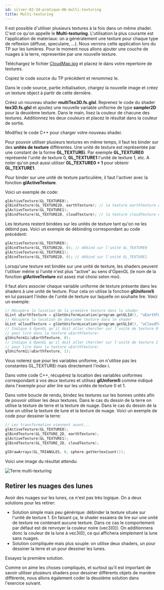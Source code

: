 ```yaml
---
id: silver-02-3d-pratique-06-multi-texturing
title: Multi-texturing
---
```


Il est possible d'utiliser plusieurs textures à la fois dans un même shader. C'est ce qu'on appelle le **Multi-texturing**. L'utilisation la plus courante est l'application de materiaux: on a généralement une texture pour chaque type de reflexion (diffuse, speculaire, ...). Nous verrons cette application lors du TP sur les lumières. Pour le moment nous allons ajouter une couche de nuages à la terre, representée par une nouvelle texture.

<span class="badge todo"></span> Téléchargez le fichier [CloudMap.jpg](assets/CloudMap.jpg) et placez le dans votre repertoire de textures.

<span class="badge todo"></span> Copiez le code source du TP précédent et renommez le.

<span class="badge todo"></span> Dans le code source, partie initialisation, chargez la nouvelle image et créez un texture object à partir de cette dernière.

<span class="badge todo"></span> Créez un nouveau shader **multiTex3D.fs.glsl**. Reprenez le code du shader **tex3D.fs.glsl** et ajoutez une nouvelle variable uniforme de type **sampler2D** pour la deuxième texture. Dans le main, lisez la couleur de chacune des textures. Additionnez les deux couleurs et placez le résultat dans la couleur de sortie.

Modifiez le code C++ pour charger votre nouveau shader.

Pour pouvoir utiliser plusieurs textures en même temps, il faut les binder sur des **unités de texture** différentes. Une unité de texture est représentée par une constant de la forme **GL_TEXTUREi**. Par exemple **GL_TEXTURE0** représente l'unité de texture 0, **GL_TEXTURE1** l'unité de texture 1, etc. A noter qu'on peut aussi utiliser **GL_TEXTURE0 + 1** pour obtenir **GL_TEXTURE1**.

Pour binder sur une unité de texture particulière, il faut l'activer avec la fonction **glActiveTexture**.

Voici un exemple de code:

```cpp
glActiveTexture(GL_TEXTURE0);
glBindTexture(GL_TEXTURE2D, earthTexture); // la texture earthTexture est bindée sur l'unité GL_TEXTURE0
glActiveTexture(GL_TEXTURE1);
glBindTexture(GL_TEXTURE2D, cloudTexture); // la texture cloudTexture est bindée sur l'unité GL_TEXTURE1
```

Les textures restent bindées sur les unités de texture tant qu'on ne les débind pas. Voici un exemple de débinding correspondant au code précédent:

```cpp
glActiveTexture(GL_TEXTURE0);
glBindTexture(GL_TEXTURE2D, 0); // débind sur l'unité GL_TEXTURE0
glActiveTexture(GL_TEXTURE1);
glBindTexture(GL_TEXTURE2D, 0); // débind sur l'unité GL_TEXTURE1
```

Lorsqu'une texture est bindée sur une unité de texture, les shaders peuvent l'utiliser même si l'unité n'est plus "active" au sens d'OpenGL (le nom de la fonction **glActiveTexture** est assez mal choisi selon moi).

Il faut alors associer chaque variable uniforme de texture présente dans les shaders à une unité de texture. Pour cela on utilise la fonction **glUniform1i** en lui passant l'index de l'unité de texture sur laquelle on souhaite lire. Voici un exemple:

```cpp
// Récupère la location de la première texture dans le shader
GLint uEarthTexture = glGetUniformLocation(program.getGLId(), "uEarthTexture");
// Récupère la location de deuxieme texture dans le shader
GLint uCloudTexture = glGetUniformLocation(program.getGLId(), "uCloudTexture");
// Indique à OpenGL qu'il doit aller chercher sur l'unité de texture 0 
// pour lire dans la texture uEarthTexture:
glUniform1i(uEarthTexture, 0);
// Indique à OpenGL qu'il doit aller chercher sur l'unité de texture 1
// pour lire dans la texture uEarthTexture:
glUniform1i(uEarthTexture, 1);
```

Vous noterez que pour les variables uniforme, on n'utilise pas les constantes GL_TEXTUREi mais directement l'index i.

<span class="badge todo"></span> Dans votre code C++, récupérez la location des variables uniformes correspondant à vos deux textures et utilisez **glUniform1i** comme indiqué dans l'exemple pour aller lire sur les unités de texture 0 et 1.

<span class="badge todo"></span> Dans votre boucle de rendu, bindez les textures sur les bonnes unités afin de pouvoir utiliser les deux textures. Dans le cas du dessin de la terre on utilise la texture de terre et la texture de nuage. Dans le cas du dessin de la lune on utilise la texture de lune et la texture de nuage. Voici un exemple de code pour dessiner la terre:

```cpp
// Les transformation viennent avant...
glActiveTexture(GL_TEXTURE0);
glBindTexture(GL_TEXTURE_2D, earthTexture);
glActiveTexture(GL_TEXTURE1);
glBindTexture(GL_TEXTURE_2D, cloudTexture);

glDrawArrays(GL_TRIANGLES, 0, sphere.getVertexCount());
```

Voici une image du résultat attendu:

![Terre multi-texturing](/openglnoel/img/multitexturing.jpg)

## Retirer les nuages des lunes

Avoir des nuages sur les lunes, ce n'est pas très logique. On a deux solutions pour les retirer:

- Solution simple mais peu générique: débinder la texture située sur l'unité de texture 1. En faisant ça, le shader essaiera de lire sur une unité de texture ne contenant aucune texture. Dans ce cas le comportement par défaut est de renvoyer la couleur noire (vec3(0)). On additionnera donc la couleur de la lune à vec3(0), ce qui affichera simplement la lune sans nuages.
- Solution compliquée mais plus souple: on utilise deux shaders, un pour dessiner la terre et un pour dessiner les lunes.

<span class="badge todo"></span> Essayez la première solution.

Comme on aime les choses compliqués, et surtout qu'il est important de savoir utiliser plusieurs shaders pour dessiner différents objets de manière différente, nous allons également coder la deuxième solution dans l'exercice suivant.